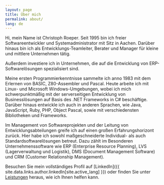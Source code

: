 ```yaml
---
layout: page
title: Über mich
permalink: about/
lang: de
---
```


Hi, mein Name ist Christoph Roeper. Seit 1995 bin ich freier Softwareentwickler und Systemadministrator mit Sitz in Aachen. Darüber hinaus bin ich als Entwicklungs-Teamleiter, Berater und Manager für kleine und mittlere Unternehmen tätig.

Außerdem investiere ich in Unternehmen, die auf die Entwicklung von ERP-Softwarelösungen spezialisiert sind.

Meine ersten Programmierkenntnisse sammelte ich anno 1983 mit dem Erlernen von BASIC, Z80-Assembler und Pascal. Heute arbeite ich mit Linux- und Microsoft Windows-Umgebungen, wobei ich mich schwerpunktmäßig mit der serverseitigen Entwicklung von Businesslösungen auf Basis des .NET Frameworks in C# beschäftige. Darüber hinaus entwickle ich auch in anderen Sprachen, wie Java, JavaScript, Ruby, PHP, Object Pascal, sowie mit verschiedensten Bibliotheken und Frameworks.

Im Management von Softwareprojekten und der Leitung von Entwicklungsabteilungen greife ich auf einen großen Erfahrungshorizont zurück. Hier habe ich sowohl maßgeschneiderte Individual- als auch Standardsoftwarelösungen betreut. Dazu zählt im Besonderen Unternehmenssoftware wie ERP (Enterprise Resource Planning), LVS (Lagerverwaltung und Logistik), DMS (Document Management Software) und CRM (Customer Relationship Management).

Besuchen Sie mein vollständiges Profil auf [LinkedIn]({{ site.data.links.author.linkedIn[site.active_lang] }}) oder finden Sie unter [Leistungen](/de/services) heraus, wie ich Ihnen helfen kann.
